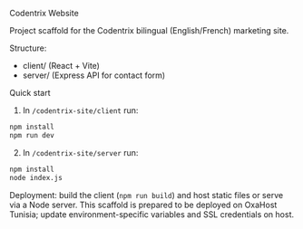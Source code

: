 Codentrix Website

Project scaffold for the Codentrix bilingual (English/French) marketing site.

Structure:
- client/  (React + Vite)
- server/  (Express API for contact form)

Quick start

1. In `/codentrix-site/client` run:

```bash
npm install
npm run dev
```

2. In `/codentrix-site/server` run:

```bash
npm install
node index.js
```

Deployment: build the client (`npm run build`) and host static files or serve via a Node server. This scaffold is prepared to be deployed on OxaHost Tunisia; update environment-specific variables and SSL credentials on host.
